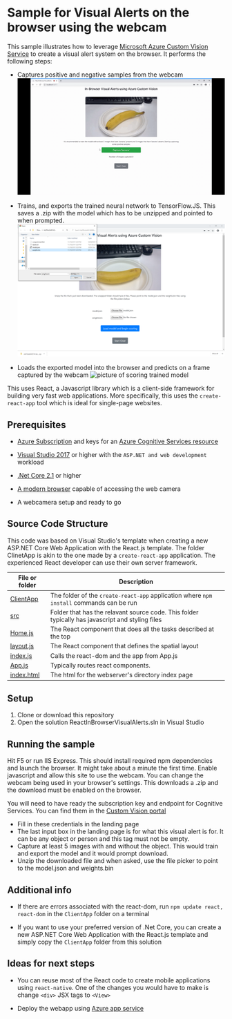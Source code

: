 # Sample for Visual Alerts on the browser using the webcam



This sample illustrates how to leverage [Microsoft Azure Custom Vision Service](https://docs.microsoft.com/en-us/azure/cognitive-services/computer-vision/home) to create a visual alert system on the browser. It performs the following steps:



* Captures positive and negative samples from the webcam
![gif of capturing positive and negative classes](./images/VisualAlertsTraining.gif "Get at least 5 images for presence and absence")



* Trains, and exports the trained neural network to TensorFlow.JS. This saves a .zip with the model which has to be unzipped and pointed to when prompted. 
![picture of pointing to model and weights](./images/UploadVisualAlert.png "Nothing is really uploaded to any server")


* Loads the exported model into the browser and predicts on a frame captured by the webcam
![picture of scoring trained model](./images/VisualAlertsScoring.png "Scoring real-time")



This uses React, a Javascript library which is a client-side framework for building very fast web applications. More specifically, this uses the `create-react-app` tool which is ideal for single-page websites.







## Prerequisites


* [Azure Subscription](https://azure.microsoft.com/en-us/) and keys for an [Azure Cognitive Services resource](https://docs.microsoft.com/en-us/azure/cognitive-services/cognitive-services-apis-create-account)



* [Visual Studio 2017](https://visualstudio.microsoft.com/) or higher with the `ASP.NET and web development`  workload 



* [.Net Core 2.1](https://dotnet.microsoft.com/download/dotnet-core/2.1) or higher



* [A modern browser](http://caniuse.com/#feat=stream) capable of accessing the web camera



* A webcamera setup and ready to go 



## Source Code Structure



This code was based on Visual Studio's template when creating a new ASP.NET Core Web Application with the React.js template. The folder ClinetApp is akin to the one made by a `create-react-app` application. The experienced React developer can use their own server framework. 







| File or folder | Description |
|----------------|--------------|
| [ClientApp](./ClientApp) | The folder of the `create-react-app` application where `npm install` commands can be run|
| [src](./ClientApp/src) | Folder that has the relavant source code. This folder typically has javascript and styling files|
| [Home.js](./ClientApp/src/components/Home.js) | The React component that does all the tasks described at the top|
| [layout.js](./ClientApp/src/components/layout.js) | The React component that defines the spatial layout|
| [index.js](./ClientApp/src/index.js) | Calls the react-dom and the app from App.js |
| [App.js](./ClientApp/src/App.js) | Typically routes react components. |
| [index.html](./ClientApp/public/index.html) | The html for the webserver's directory index page |


## Setup

1. Clone or download this repository
2. Open the solution ReactInBrowserVisualAlerts.sln in Visual Studio

## Running the sample

Hit F5 or run IIS Express. This should install required npm dependencies and launch the browser. It might take about a minute the first time. Enable javascript and allow this site to use the webcam. You can change the webcam being used in your browser's settings. This downloads a .zip and the download must be enabled on the browser.

You will need to have ready the subscription key and endpoint for Cognitive Services. You can find them in the [Custom Vision portal](https://customvision.ai)
* Fill in these credentials in the landing page  
* The last input box in the landing page is for what this visual alert is for. It can be any object or person and this tag must not be empty.
* Capture at least 5 images with and without the object. This would train and export the model and it would prompt download.
* Unzip the downloaded file and when asked, use the file picker to point to the model.json and weights.bin 




## Additional info

* If there are errors associated with the react-dom, run `npm update react, react-dom` in the `ClientApp` folder on a terminal

* If you want to use your preferred version of .Net Core, you can create a new ASP.NET Core Web Application with the React.js template and simply copy the `ClientApp` folder from this solution

## Ideas for next steps

* You can reuse most of the React code to create mobile applications using `react-native`. One of the changes you would have to make is change `<div>` JSX tags to `<View>`

* Deploy the webapp using [Azure app service](https://docs.microsoft.com/en-us/azure/app-service/app-service-web-get-started-dotnet)
